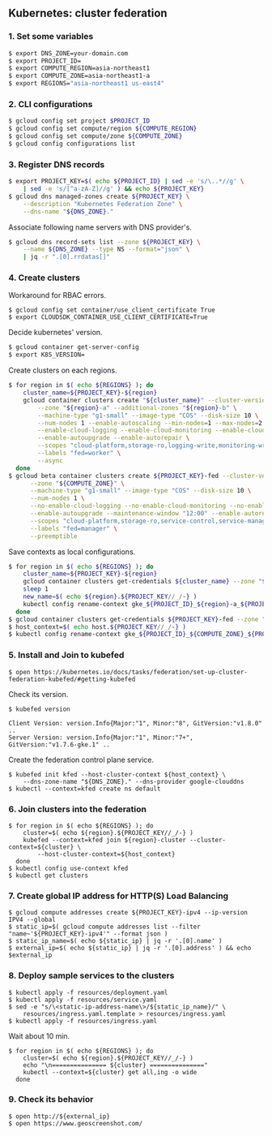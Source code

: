 Kubernetes: cluster federation
---

### 1. Set some variables

```sh
$ export DNS_ZONE=your-domain.com
$ export PROJECT_ID=
$ export COMPUTE_REGION=asia-northeast1
$ export COMPUTE_ZONE=asia-northeast1-a
$ export REGIONS="asia-northeast1 us-east4"
```

### 2. CLI configurations

```sh
$ gcloud config set project $PROJECT_ID
$ gcloud config set compute/region ${COMPUTE_REGION}
$ gcloud config set compute/zone ${COMPUTE_ZONE}
$ gcloud config configurations list
```

### 3. Register DNS records

```sh
$ export PROJECT_KEY=$( echo ${PROJECT_ID} | sed -e 's/\..*//g' \
    | sed -e 's/[^a-zA-Z]//g' ) && echo ${PROJECT_KEY}
$ gcloud dns managed-zones create ${PROJECT_KEY} \
    --description "Kubernetes Federation Zone" \
    --dns-name "${DNS_ZONE}."
```

Associate following name servers with DNS provider's.

```sh
$ gcloud dns record-sets list --zone ${PROJECT_KEY} \
    --name ${DNS_ZONE} --type NS --format="json" \
    | jq -r ".[0].rrdatas[]"
```

### 4. Create clusters

Workaround for RBAC errors.

```
$ gcloud config set container/use_client_certificate True
$ export CLOUDSDK_CONTAINER_USE_CLIENT_CERTIFICATE=True
```

Decide kubernetes' version.

```sh
$ gcloud container get-server-config
$ export K8S_VERSION=
```

Create clusters on each regions.

```sh
$ for region in $( echo ${REGIONS} ); do
    cluster_name=${PROJECT_KEY}-${region}
    gcloud container clusters create "${cluster_name}" --cluster-version "${K8S_VERSION}" \
        --zone "${region}-a" --additional-zones "${region}-b" \
        --machine-type "g1-small" --image-type "COS" --disk-size 10 \
        --num-nodes 1 --enable-autoscaling --min-nodes=1 --max-nodes=2 \
        --enable-cloud-logging --enable-cloud-monitoring --enable-cloud-endpoints \
        --enable-autoupgrade --enable-autorepair \
        --scopes "cloud-platform,storage-ro,logging-write,monitoring-write,service-control,service-management,https://www.googleapis.com/auth/pubsub,https://www.googleapis.com/auth/sqlservice.admin" \
        --labels "fed=worker" \
        --async
  done
$ gcloud beta container clusters create ${PROJECT_KEY}-fed --cluster-version "${K8S_VERSION}" \
      --zone "${COMPUTE_ZONE}" \
      --machine-type "g1-small" --image-type "COS" --disk-size 10 \
      --num-nodes 1 \
      --no-enable-cloud-logging --no-enable-cloud-monitoring --no-enable-cloud-endpoints \
      --enable-autoupgrade --maintenance-window "12:00" --enable-autorepair \
      --scopes "cloud-platform,storage-ro,service-control,service-management,https://www.googleapis.com/auth/ndev.clouddns.readwrite" \
      --labels "fed=manager" \
      --preemptible
```

Save contexts as local configurations.

```sh
$ for region in $( echo ${REGIONS} ); do
    cluster_name=${PROJECT_KEY}-${region}
    gcloud container clusters get-credentials ${cluster_name} --zone "${region}-a"
    sleep 1
    new_name=$( echo ${region}.${PROJECT_KEY//_/-} )
    kubectl config rename-context gke_${PROJECT_ID}_${region}-a_${PROJECT_KEY}-${region} ${new_name}
  done
$ gcloud container clusters get-credentials ${PROJECT_KEY}-fed --zone "${COMPUTE_ZONE}"
$ host_context=$( echo host.${PROJECT_KEY//_/-} )
$ kubectl config rename-context gke_${PROJECT_ID}_${COMPUTE_ZONE}_${PROJECT_KEY}-fed ${host_context}
```

### 5. Install and Join to kubefed

```
$ open https://kubernetes.io/docs/tasks/federation/set-up-cluster-federation-kubefed/#getting-kubefed
```

Check its version.

```
$ kubefed version

Client Version: version.Info{Major:"1", Minor:"8", GitVersion:"v1.8.0" ..
Server Version: version.Info{Major:"1", Minor:"7+", GitVersion:"v1.7.6-gke.1" ..
```

Create the federation control plane service.

```
$ kubefed init kfed --host-cluster-context ${host_context} \
    --dns-zone-name "${DNS_ZONE}." --dns-provider google-clouddns
$ kubectl --context=kfed create ns default
```

### 6. Join clusters into the federation

```
$ for region in $( echo ${REGIONS} ); do
    cluster=$( echo ${region}.${PROJECT_KEY//_/-} )
    kubefed --context=kfed join ${region}-cluster --cluster-context=${cluster} \
        --host-cluster-context=${host_context}
  done
$ kubectl config use-context kfed
$ kubectl get clusters
```

### 7. Create global IP address for HTTP(S) Load Balancing

```
$ gcloud compute addresses create ${PROJECT_KEY}-ipv4 --ip-version IPV4 --global
$ static_ip=$( gcloud compute addresses list --filter "name~'${PROJECT_KEY}-ipv4'" --format json )
$ static_ip_name=$( echo ${static_ip} | jq -r '.[0].name' )
$ external_ip=$( echo ${static_ip} | jq -r '.[0].address' ) && echo $external_ip
```

### 8. Deploy sample services to the clusters

```
$ kubectl apply -f resources/deployment.yaml
$ kubectl apply -f resources/service.yaml
$ sed -e "s/\<static-ip-address-name\>/${static_ip_name}/" \
    resources/ingress.yaml.template > resources/ingress.yaml
$ kubectl apply -f resources/ingress.yaml
```

Wait about 10 min.

```
$ for region in $( echo ${REGIONS} ); do
    cluster=$( echo ${region}.${PROJECT_KEY//_/-} )
    echo "\n=============== ${cluster} ==============="
    kubectl --context=${cluster} get all,ing -o wide
  done
```

### 9. Check its behavior

```
$ open http://${external_ip}
$ open https://www.geoscreenshot.com/
```
